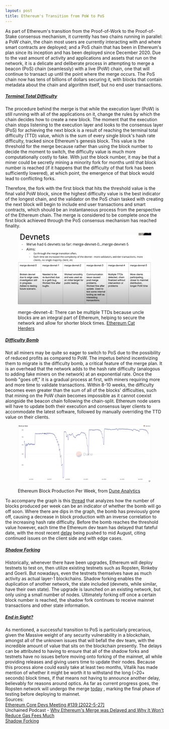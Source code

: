 ```yaml
---
layout: post
title: Ethereum's Transition from PoW to PoS
---
```


As part of Ethereum's transition from the Proof-of-Work to the Proof-of-Stake consensus mechanism, it currently has two chains running in parallel: a PoW chain, the chain most users are currently interacting with and where smart contracts are deployed; and a PoS chain that has been in Ethereum's plan since its inception and has been deployed since December 2020. Due to the vast amount of activity and applications and assets that run on the network, it is a delicate and deliberate process in attempting to merge a beacon (PoS) chain (seamlessly) with a live (PoW) chain, one that will continue to transact up until the point where the merge occurs. The PoS chain now has tens of billions of dollars securing it, with blocks that contain metadata about the chain and algorithm itself, but no end user transactions. 

<h5><ins>Terminal Total Difficulty</ins></h5>
The procedure behind the merge is that while the execution layer (PoW) is still running with all of the applications on it, change the rules by which the chain decides how to create a new block. The moment that the execution chain stops listening to the execution layer and looks to the consensus layer (PoS) for achieving the next block is a result of reaching the terminal total difficulty (TTD) value, which is the sum of every single block's hash rate difficulty, tracked since Ethereum's genesis block. This value is the threshold for the merge because rather than using the block number to decide the moment to switch, the difficulty value is much more computationally costly to fake. With just the block number, it may be that a miner could be secretly mining a minority fork for months until that block number is reached (if it happens that the difficulty of that fork has been sufficiently lowered), at which point, the emergence of that block would lead to conflicting forks. 

Therefore, the fork with the first block that hits the threshold value is the final valid PoW block, since the highest difficulty value is the best indicator of the longest chain, and the validator on the PoS chain tasked with creating the next block will begin to include end user transactions and smart contracts, which should be an instantaneous process from the perspective of the Ethereum chain. The merge is considered to be complete once the first block achieved through the PoS consensus mechanism has reached finality.

<figure>
    <p>
        <img src="/assets/images/EthMergeDevnets.png" alt="Ethereum Merge Devnets"/>
        <figcaption>merge-devnet-4: There can be multiple TTDs because uncle blocks are an integral part of Ethereum, helping to secure the network and allow for shorter block times. <a href="https://www.ethereumcatherders.com/" target="_blank" rel="noopener noreferrer">Ethereum Cat Herders</a></figcaption>
    </p>
</figure>

<h5><ins>Difficulty Bomb</ins></h5>
Not all miners may be quite so eager to switch to PoS due to the possibility of reduced profits as compared to PoW. The impetus behind incentivizing them to migrate is the difficulty bomb, a critical feature of the merge plan. It is an overhead that the network adds to the hash rate difficulty (analogous to adding fake miners on the network) at an exponential rate. Once the bomb "goes off," it is a gradual process at first, with miners requiring more and more time to validate transactions. Within 8-10 weeks, the difficulty becomes even greater than the sum of all of the blocks' difficulties, such that mining on the PoW chain becomes impossible as it cannot coexist alongside the beacon chain following the chain-split. Ethereum node users will have to update both their execution and consensus layer clients to accommodate the latest software, followed by manually overriding the TTD value on their clients.

<figure>
    <p>
        <img src="/assets/images/EthBlocksPerWeek.png" alt="Ethereum Block Production Per Week"/>
        <figcaption>Ethereum Block Production Per Week, from <a href="https://dune.com/yulesa/Blocks-per-Week" target="_blank" rel="noopener noreferrer">Dune Analytics</a></figcaption>
    </p>
</figure>

To accompany the graph is this <a href="https://ethresear.ch/t/blocks-per-week-as-an-indicator-of-the-difficulty-bomb/12120" target="_blank" rel="noopener noreferrer">thread</a> that analyzes how the number of blocks produced per week can be an indicator of whether the bomb will go off soon. Where there are dips in the graph, the bomb has previously gone off, causing a decrease in block production with an inverse correlation to the increasing hash rate difficulty. Before the bomb reaches the threshold value however, each time the Ethereum dev team has delayed that fateful date, with the most recent <a href="https://eips.ethereum.org/EIPS/eip-5133" target="_blank" rel="noopener noreferrer">delay</a> being pushed to mid August, citing continued issues on the client side and with edge cases.

<h5><ins>Shadow Forking</ins></h5>
Historically, whenever there have been upgrades, Ethereum will deploy testnets to test on, then utilize existing testnets such as Ropsten, Rinkeby and Goerli. But nowadays, even the testnets themselves have as much activity as actual layer-1 blockchains. Shadow forking enables the duplication of another network, the state included (devnets, while similar, have their own state). The upgrade is launched on an existing network, but only using a small number of nodes. Ultimately forking off once a certain block number is reached, the shadow fork continues to receive mainnet transactions and other state information.

<h5><ins>End in Sight?</ins></h5>
As mentioned, a successful transition to PoS is particularly precarious, given the Massive weight of any security vulnerability in a blockchain, amongst all of the unknown issues that will befall the dev team, with the incredible amount of value that sits on the blockchain presently. The delays can be attributed to having to ensure that all of the shadow forks and testnets have no issues before moving onto forking of the mainnet, all while providing releases and giving users time to update their nodes. Because this process alone could easily take at least two months, Vitalik has made mention of whether it might be worth it to withstand the long (~20+ seconds) block times, if that means not having to announce another delay, believably for reasons around optics. As far as current progress goes, the Ropsten network will undergo the merge <a href="https://blog.ethereum.org/2022/06/03/ropsten-merge-ttd/" target="_blank" rel="noopener noreferrer">today</a> , marking the final phase of testing before deploying to mainnet.

<br />
Sources:<br />
<a href="https://youtu.be/5mMd-XHAv2Q" target="_blank" rel="noopener noreferrer">Ethereum Core Devs Meeting #139 [2022-5-27]</a><br />
Unchained Podcast - <a href="https://unchainedpodcast.com/why-ethereums-merge-was-delayed-and-why-it-wont-reduce-gas-fees-much/" target="_blank" rel="noopener noreferrer">Why Ethereum's Merge was Delayed and Why It Won't Reduce Gas Fees Much</a><br />
<a href="https://seekingalpha.com/article/4501929-what-shadow-forks-mean-for-ethereum-merge" target="_blank" rel="noopener noreferrer">Shadow Forking</a><br />
